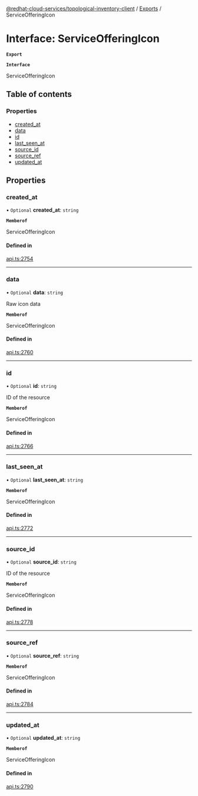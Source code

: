 [@redhat-cloud-services/topological-inventory-client](../README.md) / [Exports](../modules.md) / ServiceOfferingIcon

# Interface: ServiceOfferingIcon

**`Export`**

**`Interface`**

ServiceOfferingIcon

## Table of contents

### Properties

- [created\_at](ServiceOfferingIcon.md#created_at)
- [data](ServiceOfferingIcon.md#data)
- [id](ServiceOfferingIcon.md#id)
- [last\_seen\_at](ServiceOfferingIcon.md#last_seen_at)
- [source\_id](ServiceOfferingIcon.md#source_id)
- [source\_ref](ServiceOfferingIcon.md#source_ref)
- [updated\_at](ServiceOfferingIcon.md#updated_at)

## Properties

### created\_at

• `Optional` **created\_at**: `string`

**`Memberof`**

ServiceOfferingIcon

#### Defined in

[api.ts:2754](https://github.com/mkholjuraev/javascript-clients/blob/master/packages/topological-inventory/api.ts#L2754)

___

### data

• `Optional` **data**: `string`

Raw icon data

**`Memberof`**

ServiceOfferingIcon

#### Defined in

[api.ts:2760](https://github.com/mkholjuraev/javascript-clients/blob/master/packages/topological-inventory/api.ts#L2760)

___

### id

• `Optional` **id**: `string`

ID of the resource

**`Memberof`**

ServiceOfferingIcon

#### Defined in

[api.ts:2766](https://github.com/mkholjuraev/javascript-clients/blob/master/packages/topological-inventory/api.ts#L2766)

___

### last\_seen\_at

• `Optional` **last\_seen\_at**: `string`

**`Memberof`**

ServiceOfferingIcon

#### Defined in

[api.ts:2772](https://github.com/mkholjuraev/javascript-clients/blob/master/packages/topological-inventory/api.ts#L2772)

___

### source\_id

• `Optional` **source\_id**: `string`

ID of the resource

**`Memberof`**

ServiceOfferingIcon

#### Defined in

[api.ts:2778](https://github.com/mkholjuraev/javascript-clients/blob/master/packages/topological-inventory/api.ts#L2778)

___

### source\_ref

• `Optional` **source\_ref**: `string`

**`Memberof`**

ServiceOfferingIcon

#### Defined in

[api.ts:2784](https://github.com/mkholjuraev/javascript-clients/blob/master/packages/topological-inventory/api.ts#L2784)

___

### updated\_at

• `Optional` **updated\_at**: `string`

**`Memberof`**

ServiceOfferingIcon

#### Defined in

[api.ts:2790](https://github.com/mkholjuraev/javascript-clients/blob/master/packages/topological-inventory/api.ts#L2790)
